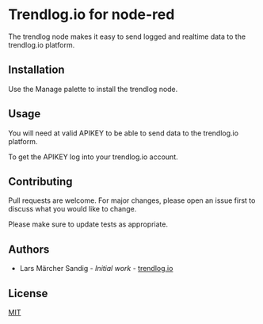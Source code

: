 # Trendlog.io for node-red

The trendlog node makes it easy to send logged and realtime data to the trendlog.io platform.

## Installation

Use the Manage palette to install the trendlog node.

## Usage

You will need at valid APIKEY to be able to send data to the trendlog.io platform.

To get the APIKEY log into your trendlog.io account.

## Contributing
Pull requests are welcome. For major changes, please open an issue first to discuss what you would like to change.

Please make sure to update tests as appropriate.

## Authors
- Lars Märcher Sandig - *Initial work* - [trendlog.io](https://trendlog.io)

## License
[MIT](https://choosealicense.com/licenses/mit/)